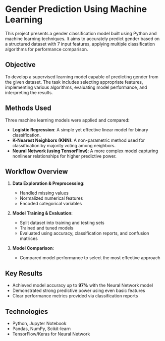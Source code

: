 # Gender Prediction Using Machine Learning

This project presents a gender classification model built using Python and machine learning techniques. It aims to accurately predict gender based on a structured dataset with 7 input features, applying multiple classification algorithms for performance comparison.

## Objective

To develop a supervised learning model capable of predicting gender from the given dataset. The task includes selecting appropriate features, implementing various algorithms, evaluating model performance, and interpreting the results.

## Methods Used

Three machine learning models were applied and compared:

- **Logistic Regression**: A simple yet effective linear model for binary classification.
- **K-Nearest Neighbors (KNN)**: A non-parametric method used for classification by majority voting among neighbors.
- **Neural Network (using TensorFlow)**: A more complex model capturing nonlinear relationships for higher predictive power.

## Workflow Overview

1. **Data Exploration & Preprocessing**:
   - Handled missing values
   - Normalized numerical features
   - Encoded categorical variables

2. **Model Training & Evaluation**:
   - Split dataset into training and testing sets
   - Trained and tuned models
   - Evaluated using accuracy, classification reports, and confusion matrices

3. **Model Comparison**:
   - Compared model performance to select the most effective approach

## Key Results

- Achieved model accuracy up to **97%** with the Neural Network model
- Demonstrated strong predictive power using even basic features
- Clear performance metrics provided via classification reports

## Technologies

- Python, Jupyter Notebook
- Pandas, NumPy, Scikit-learn
- TensorFlow/Keras for Neural Network
